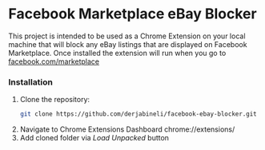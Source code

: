 # Facebook Marketplace eBay Blocker

This project is intended to be used as a Chrome Extension on your local machine that will block any eBay listings that are displayed on Facebook Marketplace. Once installed the extension will run when you go to [facebook.com/marketplace](https://www.facebook.com/marketplace)

### Installation

1. Clone the repository:
   ```bash
   git clone https://github.com/derjabineli/facebook-ebay-blocker.git
   ```
2. Navigate to Chrome Extensions Dashboard
   chrome://extensions/
3. Add cloned folder via _Load Unpacked_ button

